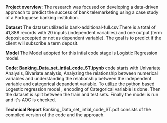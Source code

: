 **Project overview:**
The research was focused on developing a data-driven approach to predict the success of bank telemarketing using a case study of a Portuguese banking institution. 

**Dataset**
The dataset utilized is bank-additional-full.csv.There is a total of 41,888 records with 20 inputs (independent variables) and one output (term deposit accepted or not as dependent variable). The goal is to predict if the client will subscribe a term deposit. 

**Model**
The Model adopted for this intial code stage is Logistic Regression model.

**Code**:
**Banking_Data_set_intial_code_ST.ipynb** code starts with Univariate Analysis,  Bivariate analysis, Analyzing the relationship between numerical variables and understanding the relationship between the independent variable and categorical depandent variable. To utilize the python based Logestic regression model , encoding of Categorical variable is done. Then the dataset is split between the train and test sets. Finally the model is run and it's AOC is checked.

**Technical Report**
Banking_Data_set_intial_code_ST.pdf consists of the compiled version of the code and the approach.
